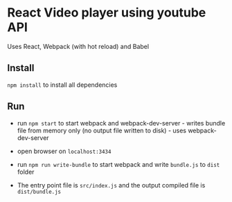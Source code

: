 # React Video player using youtube API

Uses React, Webpack (with hot reload) and Babel


## Install
 ```npm install``` to install all dependencies

## Run

 - run ```npm start``` to start webpack and webpack-dev-server - writes bundle file from memory only (no output file written to disk) - uses webpack-dev-server

- open browser on ```localhost:3434```

- run ```npm run write-bundle``` to start webpack and write ```bundle.js``` to ```dist``` folder

- The entry point file is ```src/index.js``` and the output compiled file is ```dist/bundle.js```
